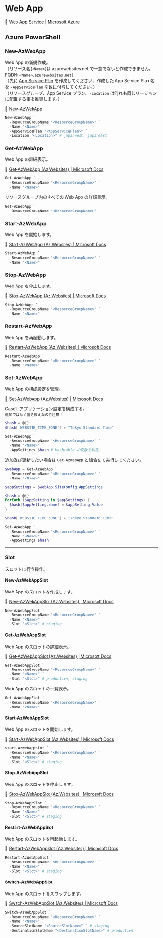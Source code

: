 # Web App

:link: [Web App Service | Microsoft Azure](https://azure.microsoft.com/ja-jp/services/app-service/web/)  

## Azure PowerShell

### New-AzWebApp

Web App の新規作成。  
（リソース名(`<Name>`)は azurewebsites.net で一意でないと作成できません。FQDN: `<Name>.azurewebsites.net`）  
（先に [App Service Plan](../appservice-plan/az-powershell.md) を作成してください、作成した App Service Plan 名を `-AppServicePlan` 引数に付与してください。）  
（リソースグループ、App Service プラン、`-Location` は何れも同じリージョンに配置する事を推奨します。）  

:link: [New-AzWebApp](https://docs.microsoft.com/ja-jp/powershell/module/az.websites/new-azwebapp)  

```powershell
New-AzWebApp `
  -ResourceGroupName "<ResourceGroupName>" `
  -Name "<Name>" `
  -AppServicePlan "<AppServicePlan>" `
  -Location "<Location>" # japanwest, japaneast
```

### Get-AzWebApp

Web App の詳細表示。  

:link: [Get-AzWebApp (Az.Websites) | Microsoft Docs](https://docs.microsoft.com/ja-jp/powershell/module/az.websites/get-azwebapp)  

```powershell
Get-AzWebApp `
  -ResourceGroupName "<ResourceGroupName>" `
  -Name "<Name>"
```

リソースグループ内のすべての Web App の詳細表示。  

```powershell
Get-AzWebApp `
  -ResourceGroupName "<ResourceGroupName>"
```

### Start-AzWebApp

Web App を開始します。  

:link: [Start-AzWebApp (Az.Websites) | Microsoft Docs](https://docs.microsoft.com/ja-jp/powershell/module/az.websites/start-azwebapp)  

```powershell
Start-AzWebApp `
  -ResourceGroupName "<ResourceGroupName>" `
  -Name "<Name>"
```

### Stop-AzWebApp

Web App を停止します。 

:link: [Stop-AzWebApp (Az.Websites) | Microsoft Docs](https://docs.microsoft.com/ja-jp/powershell/module/az.websites/stop-azwebapp)  

```powershell
Stop-AzWebApp `
  -ResourceGroupName "<ResourceGroupName>" `
  -Name "<Name>"
```

### Restart-AzWebApp

Web App を再起動します。  

:link: [Restart-AzWebApp (Az.Websites) | Microsoft Docs](https://docs.microsoft.com/ja-jp/powershell/module/az.websites/restart-azwebapp)  

```powershell
Restart-AzWebApp `
  -ResourceGroupName "<ResourceGroupName>" `
  -Name "<Name>"
```

### Set-AzWebApp

Web App の構成設定を管理。  

:link: [Set-AzWebApp (Az.Websites) | Microsoft Docs](https://docs.microsoft.com/ja-jp/powershell/module/az.websites/set-azwebapp)  

Case1. アプリケーション設定を構成する。  
``追加ではなく置き換えなので注意！``  

```powershell
$hash = @{}
$hash['WEBSITE_TIME_ZONE'] = "Tokyo Standard Time"

Set-AzWebApp `
  -ResourceGroupName "<ResourceGroupName>" `
  -Name "<Name>" `
  -AppSettings $hash # Hashtable の変数を利用。
```

追加及び更新したい場合は ``Get-AzWebApp`` と組合せて実行してください。  

```powershell
$webApp = Get-AzWebApp `
  -ResourceGroupName "<ResourceGroupName>" `
  -Name "<Name>" 

$appSettings = $webApp.SiteConfig.AppSettings

$hash = @{}
ForEach ($appSetting in $appSettings) {
  $hash[$appSetting.Name] = $appSetting.Value
}

$hash['WEBSITE_TIME_ZONE'] = "Tokyo Standard Time"

Set-AzWebApp `
  -ResourceGroupName "<ResourceGroupName>" `
  -Name "<Name>" `
  -AppSettings $hash
```

---

### Slot

スロットに行う操作。  

#### New-AzWebAppSlot

Web App のスロットを作成します。  

:link: [New-AzWebAppSlot (Az.Websites) | Microsoft Docs](https://docs.microsoft.com/ja-jp/powershell/module/az.websites/new-azwebappslot)  

```powershell
New-AzWebAppSlot `
  -ResourceGroupName "<ResourceGroupName>" `
  -Name "<Name>" `
  -Slot "<Slot>" # staging
```

#### Get-AzWebAppSlot

Web App のスロットの詳細表示。  

:link: [Get-AzWebAppSlot (Az.Websites) | Microsoft Docs](https://docs.microsoft.com/ja-jp/powershell/module/az.websites/get-azwebappslot)  

```powershell
Get-AzWebAppSlot `
  -ResourceGroupName "<ResourceGroupName>" `
  -Name "<Name>" `
  -Slot "<Slot>" # production, staging
```

Web App のスロットの一覧表示。  

```powershell
Get-AzWebAppSlot `
  -ResourceGroupName "<ResourceGroupName>" `
  -Name "<Name>"
```

#### Start-AzWebAppSlot

Web App のスロットを開始します。  

:link: [Start-AzWebAppSlot (Az.Websites) | Microsoft Docs](https://docs.microsoft.com/ja-jp/powershell/module/az.websites/start-azwebappslot)  

```powershell
Start-AzWebAppSlot `
  -ResourceGroupName "<ResourceGroupName>" `
  -Name "<Name>" `
  -Slot "<Slot>" # staging
```


#### Stop-AzWebAppSlot

Web App のスロットを停止します。  

:link: [Stop-AzWebAppSlot (Az.Websites) | Microsoft Docs](https://docs.microsoft.com/ja-jp/powershell/module/az.websites/stop-azwebappslot)  

```powershell
Stop-AzWebAppSlot `
  -ResourceGroupName "<ResourceGroupName>" `
  -Name "<Name>" `
  -Slot "<Slot>" # staging
```

#### Restart-AzWebAppSlot

Web App のスロットを再起動します。  

:link: [Restart-AzWebAppSlot (Az.Websites) | Microsoft Docs](https://docs.microsoft.com/ja-jp/powershell/module/az.websites/restart-azwebappslot)  

```powershell
Restart-AzWebAppSlot `
  -ResourceGroupName "<ResourceGroupName>" `
  -Name "<Name>" `
  -Slot "<Slot>" # staging
```

#### Switch-AzWebAppSlot

Web App のスロットをスワップします。  

:link: [Switch-AzWebAppSlot (Az.Websites) | Microsoft Docs](https://docs.microsoft.com/ja-jp/powershell/module/az.websites/switch-azwebappslot)  

```powershell
Switch-AzWebAppSlot `
  -ResourceGroupName "<ResourceGroupName>" `
  -Name "<Name>" `
  -SourceSlotName "<SourceSlotName>" ` # staging
  -DestinationSlotName "<DestinationSlotName>" # production
```
